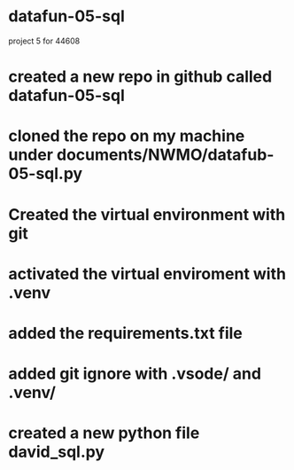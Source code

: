 # datafun-05-sql
project 5 for 44608

# created a new repo in github called datafun-05-sql
# cloned the repo on my machine under documents/NWMO/datafub-05-sql.py 
# Created the virtual environment with git
# activated the virtual enviroment with .venv
# added the requirements.txt file
# added git ignore with .vsode/ and .venv/
# created a new python file david_sql.py
